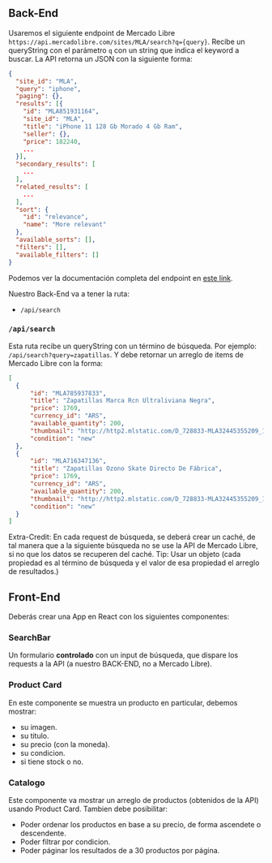 ## Back-End

Usaremos el siguiente endpoint de Mercado Libre `https://api.mercadolibre.com/sites/MLA/search?q={query}`.
Recibe un queryString con el parámetro `q` con un string que indica el keyword a buscar.
La API retorna un JSON con la siguiente forma:
```json
{
  "site_id": "MLA",
  "query": "iphone",
  "paging": {},
  "results": [{
  	"id": "MLA851931164",
    "site_id": "MLA",
    "title": "iPhone 11 128 Gb Morado 4 Gb Ram",
    "seller": {},
    "price": 182240,
    ...
  }],
  "secondary_results": [
    ...
  ],
  "related_results": [
  	...
  ],
  "sort": {
    "id": "relevance",
    "name": "More relevant"
  },
  "available_sorts": [],
  "filters": [],
  "available_filters": []
}
```

Podemos ver la documentación completa del endpoint en [este link](https://api.mercadolibre.com/sites/MLA/search?q=iphone).

Nuestro Back-End va a tener la ruta:
- `/api/search`


### `/api/search`

Esta ruta recibe un queryString con un término de búsqueda. Por ejemplo: `/api/search?query=zapatillas`. Y debe retornar un arreglo de items de Mercado Libre con la forma:

```json
[
  {
      "id": "MLA785937833",
      "title": "Zapatillas Marca Rcn Ultraliviana Negra",
      "price": 1769,
      "currency_id": "ARS",
      "available_quantity": 200,
      "thumbnail": "http://http2.mlstatic.com/D_728833-MLA32445355209_102019-I.jpg",
      "condition": "new"
  },
  {
      "id": "MLA716347136",
      "title": "Zapatillas Ozono Skate Directo De Fábrica",
      "price": 1769,
      "currency_id": "ARS",
      "available_quantity": 200,
      "thumbnail": "http://http2.mlstatic.com/D_728833-MLA32445355209_102019-I.jpg",
      "condition": "new"
  }
]
```

Extra-Credit:
 En cada request de búsqueda, se deberá crear un caché, de tal manera que a la siguiente búsqueda no se use la API de Mercado Libre, si no que los datos se recuperen del caché. Tip: Usar un objeto (cada propiedad es al término de búsqueda y el valor de esa propiedad el arreglo de resultados.)

## Front-End

Deberás crear una App en React con los siguientes componentes:

### SearchBar

Un formulario **controlado** con un input de búsqueda, que dispare los requests a la API (a nuestro BACK-END, no a Mercado Libre).

### Product Card

En este componente se muestra un producto en particular, debemos mostrar:
- su imagen.
- su titulo.
- su precio (con la moneda).
- su condicion.
- si tiene stock o no.

### Catalogo

Este componente va mostrar un arreglo de productos (obtenidos de la API) usando Product Card. Tambien debe posibilitar:
* Poder ordenar los productos en base a su precio, de forma ascendete o descendente.
* Poder filtrar por condicion.
* Poder páginar los resultados de a 30 productos por página.
